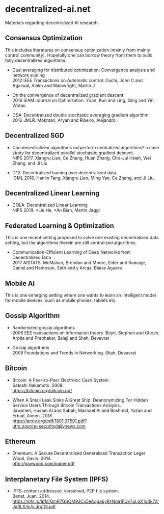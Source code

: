 # decentralized-ai.net
Materials regarding decentralized AI research.



## Consensus Optimization

This includes literatures on consensus optimization (mainly from mainly control community).
Hopefully one can borrow theory from them to build fully decentralized algorithms. 

- Dual averaging for distributed optimization: Convergence analysis and network scaling  
2012 IEEE Transactions on Automatic control. Duchi, John C and Agarwal, Alekh and Wainwright, Martin J

- On the convergence of decentralized gradient descent.   
2016 SIAM Journal on Optimization. Yuan, Kun and Ling, Qing and Yin, Wotao

- DSA: Decentralized double stochastic averaging gradient algorithm  
2016 JMLR. Mokhtari, Aryan and Ribeiro, Alejandro.

## Decentralized SGD

- Can decentralized algorithms outperform centralized algorithms? a case study for decentralized parallel stochastic gradient descent.   
NIPS 2017. Xiangru Lian, Ce Zhang, Huan Zhang, Cho-Jui Hsieh, Wei Zhang, and Ji Liu

- D^2: Decentralized training over decentralized data.   
ICML 2018. Hanlin Tang, Xiangru Lian, Ming Yan, Ce Zhang, and Ji Liu. 

## Decentralized Linear Learning

- COLA: Decentralized Linear Learning  
NIPS 2018. *Lie He, *An Bian, Martin Jaggi

## Federated Learning \& Optimization

This is one recent setting proposed to solve one existing decentralized data setting, 
but the algorithms therein are still centralized algorithms. 

- Communication-Efficient Learning of Deep Networks from Decentralized Data  
2017 AISTATS. McMahan, Brendan and Moore, Eider and Ramage, Daniel and Hampson, Seth and y Arcas, Blaise Aguera

## Mobile AI

This is one emerging setting where one wants to learn an intelligent model for mobile devices, such as
mobile phones, tablets etc. 



## Gossip Algorithm

- Randomized gossip algorithms  
  2006 EEE transactions on information theory. Boyd, Stephen and Ghosh, Arpita and Prabhakar, Balaji and Shah, Devavrat
  
- Gossip algorithms  
  2009 Foundations and Trends in Networking. Shah, Devavrat

## Bitcoin

- Bitcoin: A Peer-to-Peer Electronic Cash System.   
  Satoshi Nakamoto. 2008.   
https://bitcoin.org/bitcoin.pdf


- When A Small Leak Sinks A Great Ship: Deanonymizing Tor Hidden Service Users Through Bitcoin Transactions Analysis.    
Jawaheri, Husam Al and Sabah, Mashael Al and Boshmaf, Yazan and Erbad, Aimen. 2018.     
https://arxiv.org/pdf/1801.07501.pdf?utm_source=securitydailynews.com


## Ethereum

- Ethereum: A Secure Decentralized Generalised Transaction Leger  
 Wood, Gavin. 2014.   
http://gavwood.com/paper.pdf


## Interplanetary File System (IPFS)

- IPFS-content addressed, versioned, P2P file system.    
 Benet, Juan. 2014.    
https://ipfs.io/ipfs/QmR7GSQM93Cx5eAg6a6yRzNde1FQv7uL6X1o4k7zrJa3LX/ipfs.draft3.pdf



